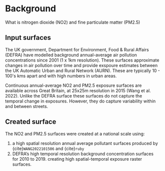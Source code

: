 # Background
What is nitrogen dioxide (NO2) and fine particulate matter (PM2.5)

## Input surfaces 
The UK government, Department for Environment, Food & Rural Affairs (DEFRA) have modelled background annual-average air pollution concentrations since 2001 (1 x 1km resolution). These surfaces approximate changes in air pollution over time and provide exspoure estimates between the UK Automatic Urban and Rural Network (AURN). These are typically 10 - 100's kms apart and with high numbers in urban areas. 

Continuous annual-average NO2 and PM2.5 exposure surfaces are available across Great Britain, at 25x25m resolution in 2015 (Wang et al. 2022). Unlike the DEFRA surface these surfaces do not capture the temporal change in exposures. However, they do capture variability within and between streets. 

## Created surface
The NO2 and PM2.5 surfaces were created at a national scale using:
1) a high spatial resolution annual average pollutant surfaces produced by {cite}`WANG2022101506` and {cite}`ruby`
2) DEFRA’s high temporal resolution background concentration surfaces for 2010 to 2019.
creating high spatial-temporal exposure raster surfaces.  